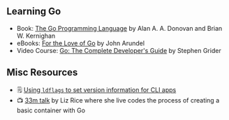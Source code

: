 ## Learning Go

* Book: [The Go Programming Language](https://www.gopl.io) by Alan A. A. Donovan and Brian W. Kernighan
* eBooks: [For the Love of Go](https://bitfieldconsulting.com/books) by John Arundel
* Video Course: [Go: The Complete Developer's Guide](https://www.udemy.com/course/go-the-complete-developers-guide/) by Stephen Grider

## Misc Resources

* 🗒️ [Using `ldflags` to set version information for CLI apps](https://www.digitalocean.com/community/tutorials/using-ldflags-to-set-version-information-for-go-applications)
* 📺 [33m talk](https://www.youtube.com/watch?v=MHv6cWjvQjM) by Liz Rice where she live codes the process of creating a basic container with Go
